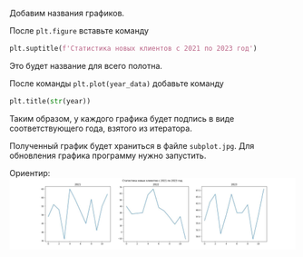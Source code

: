 Добавим названия графиков.

После `plt.figure` вставьте команду

```python
plt.suptitle(f'Статистика новых клиентов с 2021 по 2023 год')
```

Это будет название для всего полотна.

После команды `plt.plot(year_data)` добавьте команду

```python
plt.title(str(year))
```

Таким образом, у каждого графика будет подпись в виде соответствующего года, взятого из итератора.


Полученный график будет храниться в файле `subplot.jpg`. Для обновления графика программу нужно запустить.



Ориентир:
![TargetDown](./pics/img_15.jpg)